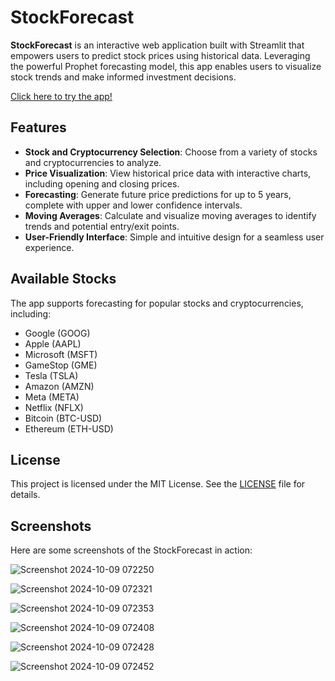 # StockForecast

**StockForecast** is an interactive web application built with Streamlit that empowers users to predict stock prices using historical data. Leveraging the powerful Prophet forecasting model, this app enables users to visualize stock trends and make informed investment decisions.

[Click here to try the app!](https://stockforecast-dcob83rdympg7ctqb8ytxh.streamlit.app/)

## Features

- **Stock and Cryptocurrency Selection**: Choose from a variety of stocks and cryptocurrencies to analyze.
- **Price Visualization**: View historical price data with interactive charts, including opening and closing prices.
- **Forecasting**: Generate future price predictions for up to 5 years, complete with upper and lower confidence intervals.
- **Moving Averages**: Calculate and visualize moving averages to identify trends and potential entry/exit points.
- **User-Friendly Interface**: Simple and intuitive design for a seamless user experience.

## Available Stocks

The app supports forecasting for popular stocks and cryptocurrencies, including:

- Google (GOOG)
- Apple (AAPL)
- Microsoft (MSFT)
- GameStop (GME)
- Tesla (TSLA)
- Amazon (AMZN)
- Meta (META)
- Netflix (NFLX)
- Bitcoin (BTC-USD)
- Ethereum (ETH-USD)

## License

This project is licensed under the MIT License. See the [LICENSE](LICENSE) file for details.

## Screenshots

Here are some screenshots of the StockForecast in action:


![Screenshot 2024-10-09 072250](https://github.com/user-attachments/assets/effb7daa-3e97-4cf4-bda0-5fdc731429ad)

![Screenshot 2024-10-09 072321](https://github.com/user-attachments/assets/fb2aa3f9-106c-47c0-a918-e69458b973bf)

![Screenshot 2024-10-09 072353](https://github.com/user-attachments/assets/190d713d-e6fd-425a-87b6-d3f82d253729)

![Screenshot 2024-10-09 072408](https://github.com/user-attachments/assets/1814947b-6b37-475a-bb64-c55286998e61)

![Screenshot 2024-10-09 072428](https://github.com/user-attachments/assets/06c1b4e6-77db-4418-b7ed-23e23af6274c)

![Screenshot 2024-10-09 072452](https://github.com/user-attachments/assets/d5866012-ef9c-4c1d-bcff-47be5d67db0d)
